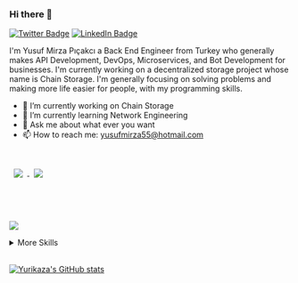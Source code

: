 ### Hi there 👋
[![Twitter Badge](https://img.shields.io/badge/Twitter-Profile-informational?style=flat&logo=twitter&logoColor=white&color=1CA2F1)](https://twitter.com/YPicakci)
[![LinkedIn Badge](https://img.shields.io/badge/LinkedIn-Profile-informational?style=flat&logo=linkedin&logoColor=white&color=0D76A8)](linkedin.com/in/yusuf-mirza-pıçakcı-b26992200)

I'm Yusuf Mirza Pıçakcı a Back End Engineer from Turkey who generally makes API Development, DevOps, Microservices, and Bot Development for businesses.
I'm currently working on a decentralized storage project whose name is Chain Storage.
I'm generally focusing on solving problems and making more life easier for people, with my programming skills.

- 🔭 I’m currently working on Chain Storage
- 🌱 I’m currently learning Network Engineering
- 💬 Ask me about what ever you want
- 📫 How to reach me: yusufmirza55@hotmail.com

<br>

<a href="https://github.com/yurikaza/E-ihale">
  <img align="center" style="margin:1rem 0.5rem" src="https://github-readme-stats.vercel.app/api/pin/?username=yurikaza&repo=E-ihale&title_color=ffffff&text_color=c9cacc&icon_color=4AB197&bg_color=1A2B34" />
</a>

<a href="https://github.com/Chain-Storage/Chain-Storage">
  <img align="center" style="margin:1rem 0.5rem" src="https://github-readme-stats.vercel.app/api/pin/?username=yurikaza&repo=Chain-Storage&title_color=ffffff&text_color=c9cacc&icon_color=4AB197&bg_color=1A2B34" />
</a>

<br><br>

![](https://img.shields.io/badge/Code-React-informational?style=flat&logo=react&logoColor=white&color=4AB197)

<details>
<summary>More Skills</summary>

[](https://img.shields.io/badge/Style-CSS-informational?style=flat&logo=css3&logoColor=white&color=4AB197)
![](https://img.shields.io/badge/Style-Tailwind-informational?style=flat&logo=Tailwind-CSS&logoColor=white&color=4AB197)
![](https://img.shields.io/badge/Style-Sass-informational?style=flat&logo=Sass&logoColor=white&color=4AB197)
![](https://img.shields.io/badge/Style-Stylus-informational?style=flat&logo=Stylus&logoColor=white&color=4AB197)

</details>

<br>

[![Yurikaza's GitHub stats](https://github-readme-stats.vercel.app/api?username=yurikaza)](https://github.com/anuraghazra/github-readme-stats)

